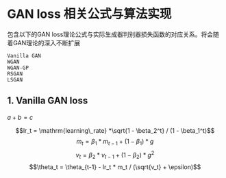 # GAN loss 相关公式与算法实现
包含以下的GAN loss理论公式与实际生成器判别器损失函数的对应关系。将会随着GAN理论的深入不断扩展

    Vanilla GAN 
    WGAN 
    WGAN-GP 
    RSGAN 
    LSGAN 


## 1. Vanilla GAN loss
$a + b = c$

$$lr_t = \mathrm{learning\_rate} *\sqrt{1 - \beta_2^t} / (1 - \beta_1^t)$$
$$m_t = \beta_1 * m_{t-1} + (1 - \beta_1) * g$$
$$v_t = \beta_2 * v_{t-1} + (1 - \beta_2) * g^2$$
$$\theta_t = \theta_{t-1} - lr_t * m_t / (\sqrt{v_t} + \epsilon)$$